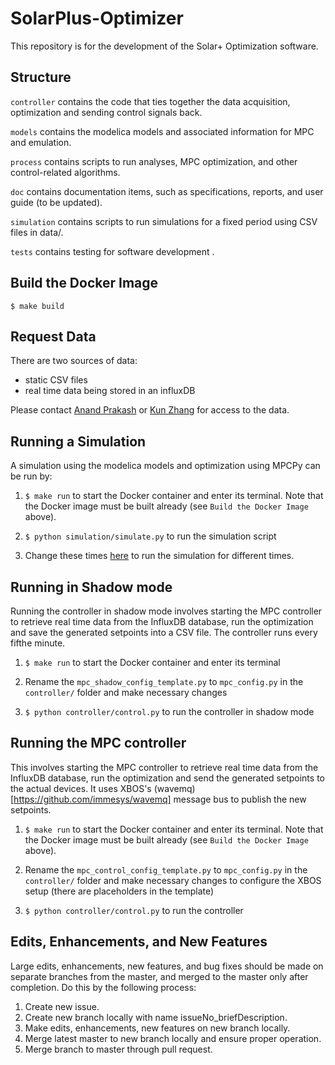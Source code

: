 # SolarPlus-Optimizer
This repository is for the development of the Solar+ Optimization software.  

## Structure
``controller`` contains the code that ties together the data acquisition, optimization and sending control signals back.

``models`` contains the modelica models and associated information for MPC and emulation.

``process`` contains scripts to run analyses, MPC optimization, and other control-related algorithms.

``doc`` contains documentation items, such as specifications, reports, and user guide (to be updated).

``simulation`` contains scripts to run simulations for a fixed period using CSV files in data/.

``tests`` contains testing for software development .

## Build the Docker Image
``$ make build``

## Request Data
There are two sources of data:
* static CSV files
* real time data being stored in an influxDB

Please contact [Anand Prakash](mailto:akprakash@lbl.gov) or [Kun Zhang](mailto:kunzhang@lbl.gov) for access to the data.

## Running a Simulation 
A simulation using the modelica models and optimization using MPCPy can be run by:

1. ``$ make run`` to start the Docker container and enter its terminal.  Note that the Docker image must be built already (see ``Build the Docker Image`` above).

2. ``$ python simulation/simulate.py`` to run the simulation script

3. Change these times [here](https://github.com/LBNL-ETA/SolarPlus-Optimizer/blob/master/simulation/simulate.py#L21-L22) to run the simulation for different times. 

## Running in Shadow mode
Running the controller in shadow mode involves starting the MPC controller to retrieve real time data from the InfluxDB database, run the optimization and save the generated setpoints into a CSV file. The controller runs every fifthe minute. 

1. ``$ make run`` to start the Docker container and enter its terminal

2. Rename the ``mpc_shadow_config_template.py`` to ``mpc_config.py`` in the ``controller/`` folder and make necessary changes

3. ``$ python controller/control.py`` to run the controller in shadow mode

## Running the MPC controller

This involves starting the MPC controller to retrieve real time data from the InfluxDB database, run the optimization and send the generated setpoints to the actual devices. It uses XBOS's (wavemq)[https://github.com/immesys/wavemq] message bus to publish the new setpoints.

1. ``$ make run`` to start the Docker container and enter its terminal.  Note that the Docker image must be built already (see ``Build the Docker Image`` above).

2. Rename the ``mpc_control_config_template.py`` to ``mpc_config.py`` in the ``controller/`` folder and make necessary changes to configure the XBOS setup (there are placeholders in the template)

3. ``$ python controller/control.py`` to run the controller

## Edits, Enhancements, and New Features
Large edits, enhancements, new features, and bug fixes should be made on separate branches from the master, and merged to the master only after completion. Do this by the following process:

1) Create new issue.
2) Create new branch locally with name issueNo_briefDescription.
3) Make edits, enhancements, new features on new branch locally.
4) Merge latest master to new branch locally and ensure proper operation.
5) Merge branch to master through pull request.

